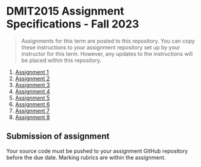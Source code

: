 # DMIT2015 Assignment Specifications - Fall 2023

> Assignments for this term are posted to this repository. You can copy these instructions to your assignment repository set up by your instructor for this term. However, any updates to the instructions will be placed within this repository.

1. [Assignment 1](./dmit2015-1231-assignment01.adoc)
2. [Assignment 2](./dmit2015-1231-assignment02.adoc)
3. [Assignment 3](./dmit2015-1231-assignment03.adoc)
4. [Assignment 4](./dmit2015-1231-assignment04.adoc)
5. [Assignment 5](./dmit2015-1231-assignment05.adoc)
6. [Assignment 6](./dmit2015-1231-assignment06.adoc)
7. [Assignment 7](./dmit2015-1231-assignment07.adoc)
8. [Assignment 8](./dmit2015-1231-assignment08.adoc)

## Submission of assignment

Your source code must be pushed to your assignment GitHub repository before the due date. Marking rubrics are within the assignment.

